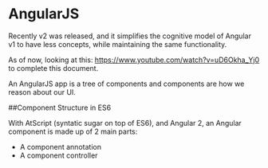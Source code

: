 # AngularJS
Recently v2 was released, and it simplifies the cognitive model of Angular v1 to have less concepts, while maintaining the same functionality.

As of now, looking at this: https://www.youtube.com/watch?v=uD6Okha_Yj0 to complete this document.

An AngularJS app is a tree of components and components are how we reason about our UI.

##Component Structure in ES6

With AtScript (syntatic sugar on top of ES6), and Angular 2, an Angular component is made up of 2 main parts:

- A component annotation 
- A component controller
